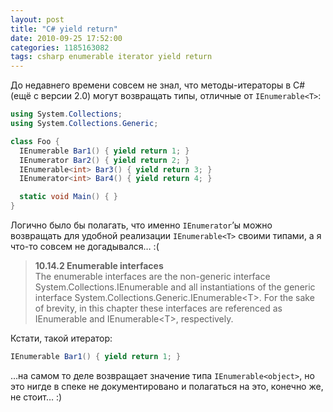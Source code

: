 ```yaml
---
layout: post
title: "C# yield return"
date: 2010-09-25 17:52:00
categories: 1185163082
tags: csharp enumerable iterator yield return
---
```

До недавнего времени совсем не знал, что методы-итераторы в C# (ещё с версии 2.0) могут возвращать типы, отличные от `IEnumerable<T>`:

```c#
using System.Collections;
using System.Collections.Generic;

class Foo {
  IEnumerable Bar1() { yield return 1; }
  IEnumerator Bar2() { yield return 2; }
  IEnumerable<int> Bar3() { yield return 3; }
  IEnumerator<int> Bar4() { yield return 4; }

  static void Main() { }
}
```

Логично было бы полагать, что именно `IEnumerator`’ы можно возвращать для удобной реализации `IEnumerable<T>` своими типами, а я что-то совсем не догадывался… :(

> **10.14.2 Enumerable interfaces**<br/>
> The enumerable interfaces are the non-generic interface System.Collections.IEnumerable and all instantiations of the generic interface System.Collections.Generic.IEnumerable&lt;T&gt;. For the sake of brevity, in this chapter these interfaces are referenced as IEnumerable and IEnumerable&lt;T&gt;, respectively.

Кстати, такой итератор:

```c#
IEnumerable Bar1() { yield return 1; }
```

…на самом то деле возвращает значение типа `IEnumerable<object>`, но это нигде в спеке не документировано и полагаться на это, конечно же, не стоит… :)